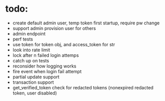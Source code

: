 # todo:
* create default admin user, temp token first startup, require pw change
* support admin provision user for others
* admin endpoint
* perf tests
* use token for token obj, and access_token for str
* look into rate limit
* lock after n failed login attemps
* catch up on tests
* reconsider how logging works
* fire event when login fail attempt
* partial update support
* transaction support
* get_verified_token check for redacted tokens (nonexpired redacted token, user disabled)